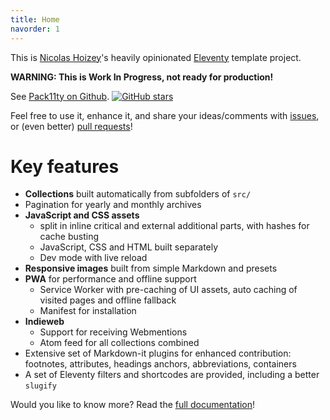 ```yaml
---
title: Home
navorder: 1
---
```


This is [Nicolas Hoizey](https://nicolas-hoizey.com/)'s heavily opinionated [Eleventy](https://www.11ty.dev/) template project.

**WARNING: This is Work In Progress, not ready for production!**

See [Pack11ty on Github](https://github.com/nhoizey/pack11ty).
[![GitHub stars](https://img.shields.io/github/stars/nhoizey/pack11ty.svg?style=social)](https://github.com/nhoizey/pack11ty/stargazers)

Feel free to use it, enhance it, and share your ideas/comments with [issues](https://github.com/nhoizey/pack11ty/issues/new/choose), or (even better) [pull requests](https://github.com/nhoizey/pack11ty/compare)!

# Key features

- **Collections** built automatically from subfolders of `src/`
- Pagination for yearly and monthly archives
- **JavaScript and CSS assets**
  - split in inline critical and external additional parts, with hashes for cache busting
  - JavaScript, CSS and HTML built separately
  - Dev mode with live reload
- **Responsive images** built from simple Markdown and presets
- **PWA** for performance and offline support
  - Service Worker with pre-caching of UI assets, auto caching of visited pages and offline fallback
  - Manifest for installation
- **Indieweb**
  - Support for receiving Webmentions
  - Atom feed for all collections combined
- Extensive set of Markdown-it plugins for enhanced contribution: footnotes, attributes, headings anchors, abbreviations, containers
- A set of Eleventy filters and shortcodes are provided, including a better `slugify`

Would you like to know more? Read the [full documentation](documentation/)!
